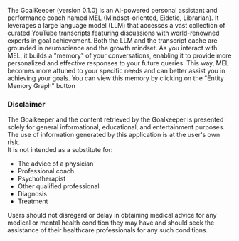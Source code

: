 The GoalKeeper (version 0.1.0) is an AI-powered personal assistant and performance coach named MEL (Mindset-oriented, Eidetic, Librarian). It leverages a large language model (LLM) that accesses a vast collection of curated YouTube transcripts featuring discussions with world-renowned experts in goal achievement. Both the LLM and the transcript cache are grounded in neuroscience and the growth mindset. As you interact with MEL, it builds a "memory" of your conversations, enabling it to provide more personalized and effective responses to your future queries. This way, MEL becomes more attuned to your specific needs and can better assist you in achieving your goals. You can view this memory by clicking on the "Entity Memory Graph" button

### Disclaimer
The Goalkeeper and the content retrieved by the Goalkeeper is presented solely for general informational, educational, and entertainment purposes. The use of information generated by this application is at the user's own risk.  
It is not intended as a substitute for:  

- The advice of a physician
- Professional coach
- Psychotherapist
- Other qualified professional
- Diagnosis
- Treatment

Users should not disregard or delay in obtaining medical advice for any medical or mental health condition they may have and should seek the assistance of their healthcare professionals for any such conditions.  